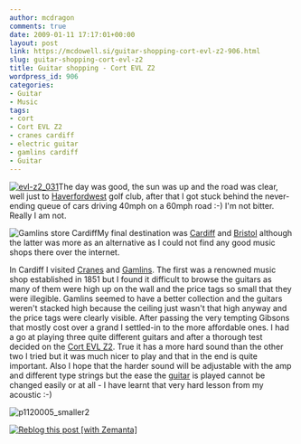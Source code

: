 ```yaml
---
author: mcdragon
comments: true
date: 2009-01-11 17:17:01+00:00
layout: post
link: https://mcdowell.si/guitar-shopping-cort-evl-z2-906.html
slug: guitar-shopping-cort-evl-z2
title: Guitar shopping - Cort EVL Z2
wordpress_id: 906
categories:
- Guitar
- Music
tags:
- cort
- Cort EVL Z2
- cranes cardiff
- electric guitar
- gamlins cardiff
- Guitar
---
```


[![evl-z2_031](https://mcdowell.si/wp-content/uploads/2009/01/evl-z2_0311-1.jpg)](http://www.cort.co.kr/english/products/common/view.asp?product_id=167)The day was good, the sun was up and the road was clear, well just to [Haverfordwest](http://en.wikipedia.org/wiki/Haverfordwest) golf club, after that I got stuck behind the never-ending queue of cars driving 40mph on a 60mph road :-) I'm not bitter. Really I am not.

![Gamlins store Cardiff](https://mcdowell.si/wp-content/uploads/2009/01/gamlins1-1-150x150.jpg)My final destination was [Cardiff](http://en.wikipedia.org/wiki/Cardiff) and [Bristol](http://en.wikipedia.org/wiki/Bristol) although the latter was more as an alternative as I could not find any good music shops there over the internet.

In Cardiff I visited [Cranes](http://www.cranesmusicstore.com/) and [Gamlins](http://www.gamlinsmusic.co.uk/). The first was a renowned music shop established in 1851 but I found it difficult to browse the guitars as many of them were high up on the wall and the price tags so small that they were illegible. Gamlins seemed to have a better collection and the guitars weren't stacked high because the ceiling just wasn't that high anyway and the price tags were clearly visible. After passing the very tempting Gibsons that mostly cost over a grand I settled-in to the more affordable ones. I had a go at playing three quite different guitars and after a thorough test decided on the [Cort EVL Z2](http://www.cort.co.kr/english/products/common/view.asp?product_id=167). True it has a more hard sound than the other two I tried but it was much nicer to play and that in the end is quite important. Also I hope that the harder sound will be adjustable with the amp and different type strings but the ease the [guitar](http://en.wikipedia.org/wiki/Guitar) is played cannot be changed easily or at all - I have learnt that very hard lesson from my acoustic :-)

![p1120005_smaller2](https://mcdowell.si/wp-content/uploads/2009/01/p1120005_smaller21-1-225x300.jpg)


[![Reblog this post [with Zemanta]](http://img.zemanta.com/reblog_e.png?x-id=bfa2a68b-668e-4a52-9cc6-6f181356b7cd)](http://reblog.zemanta.com/zemified/bfa2a68b-668e-4a52-9cc6-6f181356b7cd/)
